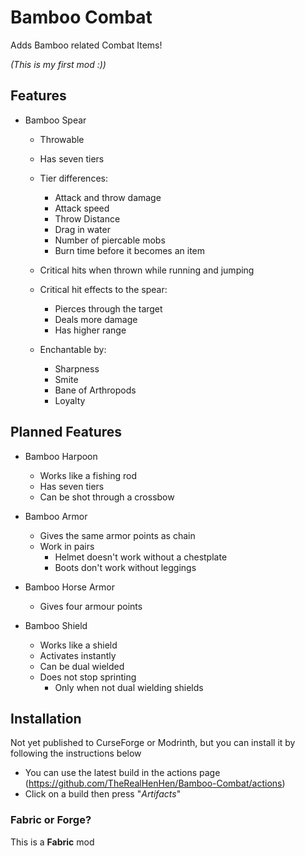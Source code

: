 # Bamboo Combat

Adds Bamboo related Combat Items!

*(This is my first mod :))*

## Features

* Bamboo Spear
  - Throwable
  - Has seven tiers
  - Tier differences:
    - Attack and throw damage
    - Attack speed
    - Throw Distance
    - Drag in water
    - Number of piercable mobs
    - Burn time before it becomes an item

  - Critical hits when thrown while running and jumping
  - Critical hit effects to the spear:
    - Pierces through the target
    - Deals more damage
    - Has higher range
  - Enchantable by:
    - Sharpness
    - Smite
    - Bane of Arthropods
    - Loyalty

## Planned Features

* Bamboo Harpoon
  - Works like a fishing rod
  - Has seven tiers
  - Can be shot through a crossbow

* Bamboo Armor
  - Gives the same armor points as chain
  - Work in pairs
    - Helmet doesn't work without a chestplate
    - Boots don't work without leggings

* Bamboo Horse Armor
  - Gives four armour points

* Bamboo Shield
  - Works like a shield
  - Activates instantly
  - Can be dual wielded
  - Does not stop sprinting
    - Only when not dual wielding shields 




## Installation

Not yet published to CurseForge or Modrinth, but you can install it by following the instructions below

  - You can use the latest build in the actions page (https://github.com/TheRealHenHen/Bamboo-Combat/actions)
  - Click on a build then press "_Artifacts_"

### Fabric or Forge?
This is a **Fabric** mod
